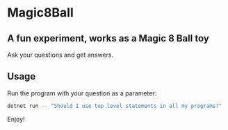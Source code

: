 # Magic8Ball
## A fun experiment, works as a Magic 8 Ball toy

Ask your questions and get answers.
## Usage

Run the program with your question as a parameter:
```bash 
dotnet run -- "Should I use top level statements in all my programs?"
```

Enjoy!
